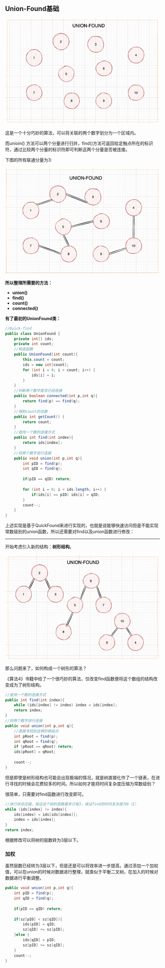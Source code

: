 ## Union-Found基础

<img src="Union-Found%E5%9F%BA%E7%A1%80.assets/image-20210906113935292.png" alt="image-20210906113935292" style="zoom:67%;" />

这是一个十分巧妙的算法，可以将关联的两个数字划分为一个区域内。

而unioin() 方法可以两个分量进行归并，find()方法可返回给定触点所在的标识符，通过比较两个分量的标识符即可判断这两个分量是否被连接。

下图的所有联通分量为3:

<img src="Union-Found%E5%9F%BA%E7%A1%80.assets/image-20210906144537636.png" alt="image-20210906144537636" style="zoom:67%;" />

**所以整理所需要的方法：**

- **union()**
- **find()**
- **count()**
- **connected()**

**有了最初的UnionFound类：**

```java
//Quick-find
public class UnionFound {
    private int[] ids;
    private int count;
    //构造函数
    public UnionFound(int count){
        this.count = count;
        ids = new int[count];
        for (int i = 0; i < count; i++) {
            ids[i] = i;
        }
    }
    //判断两个数字是否已经连接
    public boolean connected(int p,int q){
        return find(p) == find(q);
    }
    //得到count的总数
    public int getCount() {
        return count;
    }
    //查找一个数的连接方式
    public int find(int index){
        return ids[index];
    }
    //将两个数字进行连接
    public void union(int p,int q){
        int pID = find(p);
        int qID = find(q);

        if(pID == qID) return;

        for (int i = 0; i < ids.length; i++) {
            if(ids[i] == pID) ids[i] = qID;
        }
        count--;
    }
}
```

上述实现是基于QuickFound来进行实现的，也就是说能够快速访问但是不能实现常数级别的union函数，所以还需要对find以及union函数进行修改：

-------

开始考虑引入新的结构：**树形结构**。

<img src="Union-Found%E5%9F%BA%E7%A1%80.assets/image-20210906145451836.png" alt="image-20210906145451836" style="zoom:67%;" />

那么问题来了，如何构成一个树形的算法？

《算法4》书籍中给了一个很巧妙的算法，仅改变find函数便将这个数组的结构改变成为了树形结构。

```java
//查找一个数的连接方式
public int find(int index){
    while (ids[index] != index) index = ids[index];
    return index;
}
//将两个数字进行连接
public void union(int p,int q){
    //直接寻找到这俩的根结点
    int pRoot = find(p);
    int qRoot = find(q);
    if (pRoot == qRoot) return;
    ids[pRoot] = qRoot;

    count--;
}
```

但是即使是树形结构也可能会出现极端的情况，就是树直接化作了一个链表，在进行寻找的时候会花费较多的时间。所以如何才能将时间复杂度压缩为常数级别？

很简单，只需要对find函数进行改变即可。

```java
//进行状态压缩，保证这个树的层数最多只有3，保证find的时间复杂度为O（1）
while (ids[index] != index){
    ids[index] = ids[ids[index]];
    index = ids[index];
}
return index;
```

根据修改可以将树的层数转为3层以下。

### 加权

虽然层数已经转为3层以下，但是还是可以将效率进一步提高，通过添加一个加权值，可以在union的时候对数据进行整理，就类似于平衡二叉树。在加入的时候对数据进行平衡调整。

```java
public void union(int p,int q){
    int pID = find(p);
    int qID = find(q);

    if(pID == qID) return;

    if(sz[pID] < sz[qID]){
        ids[pID] = qID;
        sz[qID] += sz[pID];
    }else {
        ids[qID] = pID;
        sz[pID] += sz[qID];
    }
    count--;
}
```

